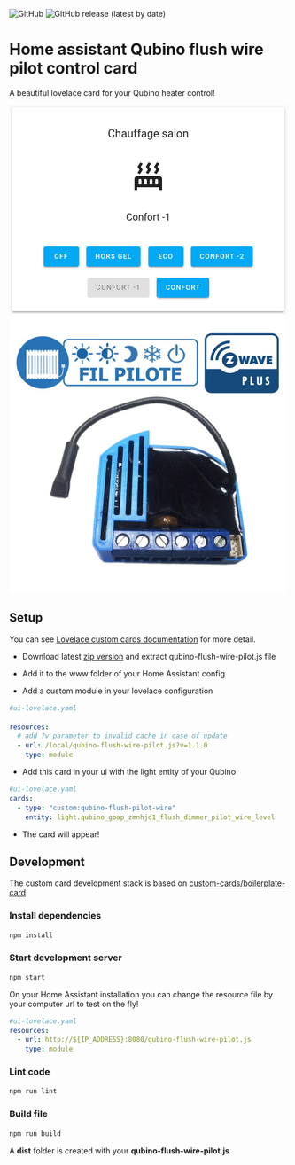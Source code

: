 ![GitHub](https://img.shields.io/github/license/sylcastaing/hass-qubino-flush-pilot-wire-card)
![GitHub release (latest by date)](https://img.shields.io/github/v/release/sylcastaing/hass-qubino-flush-pilot-wire-card)

# Home assistant Qubino flush wire pilot control card

A beautiful lovelace card for your Qubino heater control!

![Card](/images/screenshot.png?raw=true "Card")
![Qubino](/images/qubino.jpg?raw=true "Qubino")

## Setup

You can see [Lovelace custom cards documentation](https://developers.home-assistant.io/docs/en/lovelace_custom_card.html) for more detail.

- Download latest [zip version](https://github.com/sylcastaing/hass-qubino-flush-pilot-wire-card/releases) and extract qubino-flush-wire-pilot.js file
- Add it to the www folder of your Home Assistant config

- Add a custom module in your lovelace configuration

```yaml
#ui-lovelace.yaml

resources:
  # add ?v parameter to invalid cache in case of update
  - url: /local/qubino-flush-wire-pilot.js?v=1.1.0
    type: module
```

- Add this card in your ui with the light entity of your Qubino

```yaml
#ui-lovelace.yaml
cards:
  - type: "custom:qubino-flush-pilot-wire"
    entity: light.qubino_goap_zmnhjd1_flush_dimmer_pilot_wire_level

```

- The card will appear!

## Development

The custom card development stack is based on [custom-cards/boilerplate-card](https://github.com/custom-cards/boilerplate-card).

### Install dependencies

```bash
npm install
```

### Start development server

```bash
npm start
```

On your Home Assistant installation you can change the resource file by your computer url to test on the fly!

```yaml
#ui-lovelace.yaml
resources:
  - url: http://${IP_ADDRESS}:8080/qubino-flush-wire-pilot.js
    type: module

```

### Lint code

```bash
npm run lint
```

### Build file

```bash
npm run build
```

A **dist** folder is created with your **qubino-flush-wire-pilot.js**
